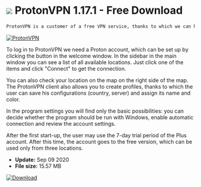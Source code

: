 # ![](https://cdn.softexe.net/static/icon/4/protonvpn-9266.png) ProtonVPN 1.17.1 - Free Download

```sh
ProtonVPN is a customer of a free VPN service, thanks to which we can hide your location and bypass geo-blockades. Behind ProtonVPN stands the same Swiss group that develops ProtonMail, a secure postal service.
```
[![ProtonVPN](https://gallery.dpcdn.pl/imgc/Tools/76357/g_-_420x350_1.5_-_x20170620160303_0.png)](https://softexe.net/win/security-privacy/data-protection/protonvpn:abff.html)

To log in to ProtonVPN we need a Proton account, which can be set up by clicking the button in the welcome window. In the sidebar in the main window you can see a list of all available locations. Just click one of the items and click "Connect" to get the connection.
 
 You can also check your location on the map on the right side of the map. The ProtonVPN client also allows you to create profiles, thanks to which the user can save his configurations (country, server) and assign its name and color.
 
 In the program settings you will find only the basic possibilities: you can decide whether the program should be run with Windows, enable automatic connection and review the account settings.
 
 After the first start-up, the user may use the 7-day trial period of the Plus account. After this time, the account goes to the free version, which can be used only from three locations.


- **Update:** Sep 09 2020
- **File size:** 15.57 MB

[![Download](https://cdn.softexe.net/static/img/download.png)](https://softexe.net/win/security-privacy/data-protection/protonvpn:abff.html)


